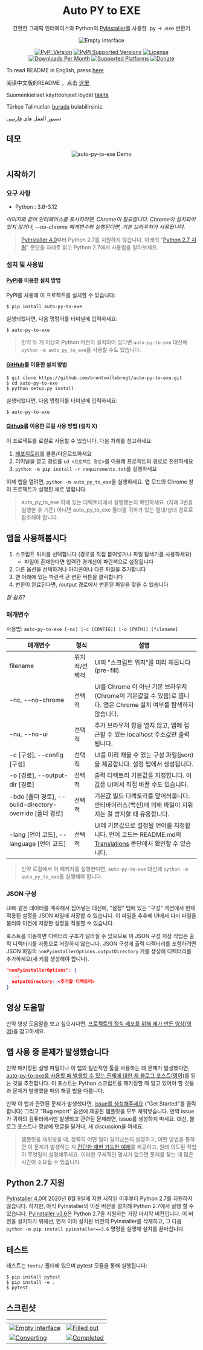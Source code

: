 <h1 align="center">Auto PY to EXE</h1>
<p align="center">간편한 그래픽 인터페이스와 Python의 <a href="https://pyinstaller.readthedocs.io/en/stable/index.html">PyInstaller</a>를 사용한 .py → .exe 변환기</p>

<p align="center">
    <img src="https://nitratine.net/posts/auto-py-to-exe/feature.png" alt="Empty interface">
</p>

<p align="center">
    <a href="https://pypi.org/project/auto-py-to-exe/"><img src="https://img.shields.io/pypi/v/auto-py-to-exe.svg" alt="PyPI Version"></a>
    <a href="https://pypi.org/project/auto-py-to-exe/"><img src="https://img.shields.io/pypi/pyversions/auto-py-to-exe.svg" alt="PyPI Supported Versions"></a>
    <a href="https://pypi.org/project/auto-py-to-exe/"><img src="https://img.shields.io/pypi/l/auto-py-to-exe.svg" alt="License"></a>
    <a href="https://pepy.tech/project/auto-py-to-exe"><img src="https://static.pepy.tech/badge/auto-py-to-exe/month" alt="Downloads Per Month"></a>
    <a href="https://pyinstaller.readthedocs.io/en/stable/requirements.html"><img src="https://img.shields.io/badge/platform-windows%20%7C%20linux%20%7C%20macos-lightgrey" alt="Supported Platforms"></a>
    <a href="https://www.buymeacoffee.com/brentvollebregt"><img src="https://img.shields.io/badge/-buy_me_a%C2%A0beer-gray?logo=buy-me-a-coffee" alt="Donate"></a>
</p>

To read README in English, press [here](./README.md)

阅读中文版的README ，点击 [这里](./README-Chinese.md)

Suomenkieliset käyttöohjeet löydät [täältä](./README-Finnish.md)

Türkçe Talimatları [burada](./README-Turkish.md) bulabilirsiniz.

دستور العمل های [فارسی](./README-Persian.md)

## 데모

<p align="center">
    <img src="https://nitratine.net/posts/auto-py-to-exe/auto-py-to-exe-demo.gif" alt="auto-py-to-exe Demo">
</p>

## 시작하기

### 요구 사항

- Python : 3.6-3.12

_이미지와 같이 인터페이스를 표시하려면, Chrome이 필요합니다. Chrome이 설치되어 있지 않거나, --no-chrome 매개변수와 실행된다면, 기본 브라우저가 사용됩니다._

> [PyInstaller 4.0](https://github.com/pyinstaller/pyinstaller/releases/tag/v4.0)부터 Python 2.7를 지원하지 않습니다. 아래의 "[Python 2.7 지원](#python-27-지원)" 문단을 차례로 읽고 Python 2.7에서 사용법을 알아보세요.

### 설치 및 사용법

#### [PyPI](https://pypi.org/project/auto-py-to-exe/)를 이용한 설치 방법

PyPI를 사용해 이 프로젝트를 설치할 수 있습니다:

```
$ pip install auto-py-to-exe
```

실행되었다면, 다음 명령어를 터미널에 입력하세요:

```
$ auto-py-to-exe
```

> 만약 두 개 이상의 Python 버전이 설치되어 있다면 `auto-py-to-exe` 대신에 `python -m auto_py_to_exe`를 사용할 수도 있습니다.

#### [GitHub](https://github.com/brentvollebregt/auto-py-to-exe)를 이용한 설치 방법

```
$ git clone https://github.com/brentvollebregt/auto-py-to-exe.git
$ cd auto-py-to-exe
$ python setup.py install
```

실행되었다면, 다음 명령어를 터미널에 입력하세요:

```
$ auto-py-to-exe
```

#### [Github](https://github.com/brentvollebregt/auto-py-to-exe)를 이용한 로컬 사용 방법 (설치 X)

이 프로젝트를 로컬로 사용할 수 있습니다. 다음 차례를 참고하세요:

1. [레포지토리](https://github.com/brentvollebregt/auto-py-to-exe)를 클론/다운로드하세요
2. 터미널을 열고 경로를 `cd <프로젝트 경로>`를 이용해 프로젝트의 경로로 전환하세요
3. `python -m pip install -r requirements.txt`를 실행하세요

이제 앱을 열려면, `python -m auto_py_to_exe`을 실행하세요. 앱 모드의 Chrome 창이 프로젝트가 실행된 채로 열립니다.

> auto_py_to_exe 하에 있는 디렉토리에서 실행했는지 확인하세요. (차례 3번을 실행한 후 기준) 아니면 auto_py_to_exe 폴더를 귀하가 있는 절대/상대 경로로 참조해야 합니다.

## 앱을 사용해봅시다

1. 스크립트 위치를 선택합니다 (경로를 직접 붙여넣거나 파일 탐색기를 사용하세요)
   - 파일이 존재한다면 입력칸 경계선이 파란색으로 설정됩니다
2. 다른 옵션을 선택하거나 아이콘이나 다른 파일을 추가합니다
3. 맨 아래에 있는 파란색 큰 변환 버튼을 클릭합니다
4. 변환이 완료된다면, /output 경로에서 변환된 파일을 찾을 수 있습니다

_참 쉽죠?_

### 매개변수

사용법: `auto-py-to-exe [-nc] [-c [CONFIG]] [-o [PATH]] [filename]`

| 매개변수                                                 | 형식          | 설명                                                                                                                                    |
| -------------------------------------------------------- | ------------- | --------------------------------------------------------------------------------------------------------------------------------------- |
| filename                                                 | 위치적/선택적 | UI의 "스크립트 위치"를 미리 채웁니다(pre-fill).                                                                                         |
| -nc, --no-chrome                                         | 선택적        | UI를 Chrome 이 아닌 기본 브라우저(Chrome이 기본값일 수 있음)로 엽니다. 앱은 Chrome 설치 여부를 탐색하지 않습니다.                       |
| -nu, --no-ui                                             | 선택적        | 추가 브라우저 창을 열지 않고, 앱에 접근할 수 있는 localhost 주소값만 출력됩니다.                                                        |
| -c [구성], --config [구성]                               | 선택적        | UI를 미리 채울 수 있는 구성 파일(json)을 제공합니다. 설정 탭에서 생성됩니다.                                                            |
| -o [경로], --output-dir [경로]                           | 선택적        | 출력 디렉토리 기본값을 지정합니다. 이 값은 UI에서 직접 바꿀 수도 있습니다.                                                              |
| -bdo [폴더 경로], --build-directory-override [폴더 경로] | 선택적        | 기본값 빌드 디렉토리를 덮어씌웁니다. 안티바이러스(백신)에 의해 파일이 지워지는 걸 방지할 때 유용합니다.                                 |
| -lang [언어 코드], --language [언어 코드]                | 선택적        | UI에 기본값으로 설정될 언어를 지정합니다. 언어 코드는 README.md의 [Translations](./README.md#translations) 문단에서 확인할 수 있습니다. |

> 만약 로컬에서 이 패키지를 실행한다면, `auto-py-to-exe` 대신에 `python -m auto_py_to_exe`를 실행해야 합니다.

### JSON 구성

UI에 같은 데이터를 계속해서 집어넣는 대신에, "설정" 탭에 있는 "구성" 섹션에서 현재 적용된 설정을 JSON 파일에 저장할 수 있습니다. 이 파일을 추후에 UI에서 다시 파일을 불러와 이전에 저장한 설정을 적용할 수 있습니다.

호스트를 이동하면 디렉터리 구조가 달라질 수 있으므로 이 JSON 구성 저장 작업은 출력 디렉터리를 자동으로 저장하지 않습니다. JSON 구성에 출력 디렉터리를 포함하려면 JSON 파일의 `nonPyinstallerOptions.outputDirectory` 키를 생성해 디렉터리를 추가하세요(새 키를 생성해야 합니다).

```json
"nonPyinstallerOptions": {
  ...
  outputDirectory: <추가할 디렉토리>
}
```

## 영상 도움말

만약 영상 도움말을 보고 싶으시다면, [프로젝트의 정식 배포를 위해 제가 만든 영상(영어)](https://youtu.be/OZSZHmWSOeM)을 참고하세요.

## 앱 사용 중 문제가 발생했습니다

만약 패키징된 실행 파일이나 이 앱의 일반적인 툴을 사용하는 데 문제가 발생했다면, [auto-py-to-exe를 사용할 때 발생할 수 있는 문제에 대한 제 블로그 포스트(영어)](https://nitratine.net/blog/post/issues-when-using-auto-py-to-exe/?utm_source=auto_py_to_exe&utm_medium=readme_link&utm_campaign=auto_py_to_exe_help)를 읽는 것을 추천합니다. 이 포스트는 Python 스크립트를 패키징할 때 알고 있어야 할 것들과 문제가 발생했을 때의 해결 법을 다룹니다.

만약 이 앱과 관련된 문제가 발생했다면, [issue를 생성해주세요](https://github.com/brentvollebregt/auto-py-to-exe/issues/new/choose) ("Get Started"를 클릭합니다) 그리고 "Bug report" 옵션에 제공된 템플릿을 모두 채워넣습니다. 만약 issue가 귀하의 컴퓨터에서만 발생되고 관련된 문제라면, issue를 생성하지 마세요. 대신, 블로그 포스트나 영상에 댓글을 달거나, 새 discussion을 여세요.

> 템플릿을 채워넣을 때, 정확히 어떤 일이 일어났는지 설명하고, 어떤 방법을 통하면 이 문제가 발생하는 지 [간단한 재현 가능한 예제](https://stackoverflow.com/help/minimal-reproducible-example)를 제공하고, 원래 의도된 작업이 무엇일지 설명해주세요. 이러한 구체적인 명시가 없으면 문제를 찾는 데 많은 시간이 소요될 수 있습니다.

## Python 2.7 지원

[PyInstaller 4.0](https://github.com/pyinstaller/pyinstaller/releases/tag/v4.0)이 2020년 8월 9일에 지원 시작된 이후부터 Python 2.7를 지원하지 않습니다. 하지만, 아직 PyInstaller의 이전 버전을 설치해 Python 2.7에서 실행 할 수 있습니다. [PyInstaller v3.6](https://github.com/pyinstaller/pyinstaller/releases/tag/v3.6)은 Python 2.7을 지원하는 가장 마지막 버전입니다. 이 버전을 설치하기 위해선, 먼저 이미 설치된 버전의 PyInstaller를 삭제하고, 그 다음 `python -m pip install pyinstaller==3.6` 명령을 실행해 설치를 끝마칩니다.

## 테스트

테스트는 `tests/` 폴더에 있으며 pytest 모듈을 통해 실행됩니다:

```
$ pip install pytest
$ pip install -e .
$ pytest
```

## 스크린샷

| <!-- -->                                                                                                                                             | <!-- -->                                                                                                                              |
| ---------------------------------------------------------------------------------------------------------------------------------------------------- | ------------------------------------------------------------------------------------------------------------------------------------- |
| [![Empty interface](https://nitratine.net/posts/auto-py-to-exe/empty-interface.png)](https://nitratine.net/posts/auto-py-to-exe/empty-interface.png) | [![Filled out](https://nitratine.net/posts/auto-py-to-exe/filled-out.png)](https://nitratine.net/posts/auto-py-to-exe/filled-out.png) |
| [![Converting](https://nitratine.net/posts/auto-py-to-exe/converting.png)](https://nitratine.net/posts/auto-py-to-exe/converting.png)                | [![Completed](https://nitratine.net/posts/auto-py-to-exe/completed.png)](https://nitratine.net/posts/auto-py-to-exe/completed.png)    |
